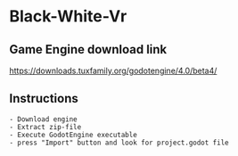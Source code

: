 # Black-White-Vr
## Game Engine download link

https://downloads.tuxfamily.org/godotengine/4.0/beta4/

## Instructions
```
- Download engine
- Extract zip-file
- Execute GodotEngine executable
- press "Import" button and look for project.godot file
```
